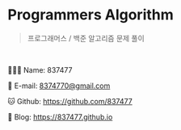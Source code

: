 # Programmers Algorithm

> 프로그래머스 / 백준 알고리즘 문제 풀이

<br>

🙋🏻‍♂️ Name: 837477

📧 E-mail: 8374770@gmail.com

🐱 Github: https://github.com/837477

📔 Blog: https://837477.github.io